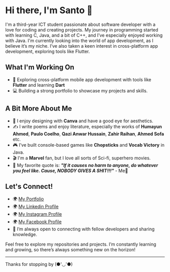 # Hi there, I'm Santo 👋

I'm a third-year ICT student passionate about software developer with a love for coding and creating projects. My journey in programming started with learning C, Java, and a bit of C++, and I’ve especially enjoyed working with Java. I'm currently looking into the world of app development, as I believe it’s my niche. I’ve also taken a keen interest in cross-platform app development, exploring tools like Flutter.

## What I'm Working On
- 📱 Exploring cross-platform mobile app development with tools like **Flutter** and learning **Dart**
- 💻 Building a strong portfolio to showcase my projects and skills.

## A Bit More About Me
- 🎨 I enjoy designing with **Canva** and have a good eye for aesthetics.
- ✍️ I write poems and enjoy literature, especially the works of **Humayun Ahmed**, **Paulo Coelho**, **Qazi Anwar Hussain**, **Zahir Raihan**, **Ahmed Sofa** etc.
- 🎮 I’ve built console-based games like **Chopsticks** and **Vocab Victory** in Java.
- 🎬 I'm a **Marvel** fan, but I love all sorts of Sci-fi, superhero movies.
- 💭 My favorite quote is: ***"If it causes no harm to anyone, do whatever you feel like. Cause, NOBODY GIVES A SHIT!!!"*** - Me🤲

## Let's Connect!
- 🌍 [My Portfolio](https://samiul-hossen-sarkar-santo.web.app)
- 🌍 [My Linkedin Profile](https://www.linkedin.com/in/samiul-hossen/)
- 🌍 [My Instagram Profile](https://www.instagram.com/samiul.hossen/)
- 🌍 [My Facebook Profile](https://www.facebook.com/shamiulhossensanto)
- 💬 I’m always open to connecting with fellow developers and sharing knowledge.

Feel free to explore my repositories and projects. I’m constantly learning and growing, so there’s always something new on the horizon!

---

Thanks for stopping by (●'◡'●)
